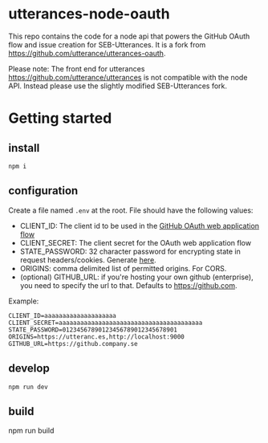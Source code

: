 # utterances-node-oauth

This repo contains the code for a node api that powers the GitHub OAuth flow and issue creation for SEB-Utterances.
It is a fork from https://github.com/utterance/utterances-oauth.

Please note: The front end for utterances https://github.com/utterance/utterances is not compatible with the node API.
Instead please use the slightly modified SEB-Utterances fork.

# Getting started

## install

```
npm i

```

## configuration

Create a file named `.env` at the root. File should have the following values:

- CLIENT_ID: The client id to be used in the [GitHub OAuth web application flow](https://developer.github.com/v3/oauth/#web-application-flow)
- CLIENT_SECRET: The client secret for the OAuth web application flow
- STATE_PASSWORD: 32 character password for encrypting state in request headers/cookies. Generate [here](https://1password.com/password-generator/).
- ORIGINS: comma delimited list of permitted origins. For CORS.
- (optional) GITHUB_URL: if you're hosting your own github (enterprise), you need to specify the url to that. Defaults to https://github.com.

Example:

```
CLIENT_ID=aaaaaaaaaaaaaaaaaaaa
CLIENT_SECRET=aaaaaaaaaaaaaaaaaaaaaaaaaaaaaaaaaaaaaaaa
STATE_PASSWORD=01234567890123456789012345678901
ORIGINS=https://utteranc.es,http://localhost:9000
GITHUB_URL=https://github.company.se
```

## develop

```
npm run dev

```

## build

npm run build
